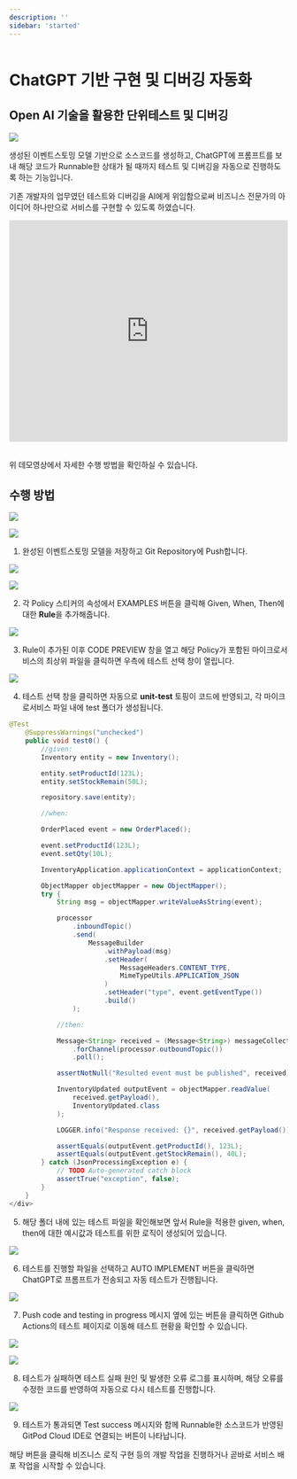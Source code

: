 ```yaml
---
description: ''
sidebar: 'started'
---
```

<div class="code-block">

# ChatGPT 기반 구현 및 디버깅 자동화

<h2>Open AI 기술을 활용한 단위테스트 및 디버깅</h2>

![](../../src/img/sigptimg.png)

생성된 이벤트스토밍 모델 기반으로 소스코드를 생성하고, ChatGPT에 프롬프트를 보내 해당 코드가 Runnable한 상태가 될 때까지 테스트 및 디버깅을 자동으로 진행하도록 하는 기능입니다. 

기존 개발자의 업무였던 테스트와 디버깅을 AI에게 위임함으로써 비즈니스 전문가의 아이디어 하나만으로 서비스를 구현할 수 있도록 하였습니다.

<div style = "height:400px; object-fit: cover;">
<iframe style = "width:100%; height:100%;" src="https://www.youtube.com/embed/JuCN-bD7Jkk" title="YouTube video player" frameborder="0" allow="accelerometer; autoplay; clipboard-write; encrypted-media; gyroscope; picture-in-picture" allowfullscreen></iframe>
</div><br>

위 데모영상에서 자세한 수행 방법을 확인하실 수 있습니다.

## 수행 방법

![](../../src/img/sigpt1.png)

![](../../src/img/sigpt2.png)

1. 완성된 이벤트스토밍 모델을 저장하고 Git Repository에 Push합니다.

![](../../src/img/sigpt3.png)

![](../../src/img/sigpt4.png)

2. 각 Policy 스티커의 속성에서 EXAMPLES 버튼을 클릭해 Given, When, Then에 대한 **Rule**을 추가해줍니다.

![](../../src/img/sigpt5.png)

3. Rule이 추가된 이후 CODE PREVIEW 창을 열고 해당 Policy가 포함된 마이크로서비스의 최상위 파일을 클릭하면 우측에 테스트 선택 창이 열립니다.

![](../../src/img/sigpt6.png)

4. 테스트 선택 창을 클릭하면 자동으로 **unit-test** 토핑이 코드에 반영되고, 각 마이크로서비스 파일 내에 test 폴더가 생성됩니다.


```java
@Test
    @SuppressWarnings("unchecked")
    public void test0() {
        //given:
        Inventory entity = new Inventory();

        entity.setProductId(123L);
        entity.setStockRemain(50L);

        repository.save(entity);

        //when:

        OrderPlaced event = new OrderPlaced();

        event.setProductId(123L);
        event.setQty(10L);

        InventoryApplication.applicationContext = applicationContext;

        ObjectMapper objectMapper = new ObjectMapper();
        try {
            String msg = objectMapper.writeValueAsString(event);

            processor
                .inboundTopic()
                .send(
                    MessageBuilder
                        .withPayload(msg)
                        .setHeader(
                            MessageHeaders.CONTENT_TYPE,
                            MimeTypeUtils.APPLICATION_JSON
                        )
                        .setHeader("type", event.getEventType())
                        .build()
                );

            //then:

            Message<String> received = (Message<String>) messageCollector
                .forChannel(processor.outboundTopic())
                .poll();

            assertNotNull("Resulted event must be published", received);

            InventoryUpdated outputEvent = objectMapper.readValue(
                received.getPayload(),
                InventoryUpdated.class
            );

            LOGGER.info("Response received: {}", received.getPayload());

            assertEquals(outputEvent.getProductId(), 123L);
            assertEquals(outputEvent.getStockRemain(), 40L);
        } catch (JsonProcessingException e) {
            // TODO Auto-generated catch block
            assertTrue("exception", false);
        }
    }
</div>
```

5. 해당 폴더 내에 있는 테스트 파일을 확인해보면 앞서 Rule을 적용한 given, when, then에 대한 예시값과 테스트를 위한 로직이 생성되어 있습니다.

![](../../src/img/sigpt7.png)

6. 테스트를 진행할 파일을 선택하고 AUTO IMPLEMENT 버튼을 클릭하면 ChatGPT로 프롬프트가 전송되고 자동 테스트가 진행됩니다.

![](../../src/img/sigpt8.png)

7. Push code and testing in progress 메시지 옆에 있는 버튼을 클릭하면 Github Actions의 테스트 페이지로 이동해 테스트 현황을 확인할 수 있습니다.

![](../../src/img/sigpt11.png)

![](../../src/img/sigpt10.png)

8. 테스트가 실패하면 테스트 실패 원인 및 발생한 오류 로그를 표시하며, 해당 오류를 수정한 코드를 반영하여 자동으로 다시 테스트를 진행합니다.

![](../../src/img/sigpt12.png)

9. 테스트가 통과되면 Test success 메시지와 함께 Runnable한 소스코드가 반영된 GitPod Cloud IDE로 연결되는 버튼이 나타납니다.

해당 버튼을 클릭해 비즈니스 로직 구현 등의 개발 작업을 진행하거나 곧바로 서비스 배포 작업을 시작할 수 있습니다.

<style>
    /* 해당 코드 블록의 너비를 조절합니다. */
    .code-block {
        overflow-x: auto;
    }
</style>